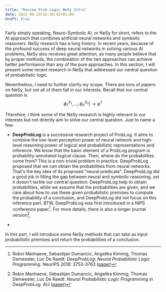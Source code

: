 ```yaml
---
title: "Review Prob Logic NeSy Intro"
date: 2022-08-25T15:30:42+01:00
draft: true
---
```


Fairly simply speaking, Neuro-Symbolic AI, or NeSy for short, refers to the AI approach that combines artificial neural networks and symbolic reasoners. NeSy research has a long history. In recent years, because of the profound success of deep neural networks in solving various AI problems, NeSy also receives great attention, as many people believe that by proper methods, the combination of the two approaches can achieve better performance than any of the pure approaches. In this section, I will present some recent research in NeSy that addressed our central question of probabilistic logic.

Nevertheless, I need to further clarify my scope. There are tons of papers on NeSy, but not all of them fall in our interests. Recall that our central question is 
$$
\phi_1^{X_1},\dots,\phi_n^{X_n}|\!\!\!\approx \psi^?
$$

Therefore, I think some of the NeSy research is highly relevant to our interests but not directly aim to solve our central question. Just to name a few:

- **DeepProbLog** is a successive research project of ProbLog. It aims to combine the low-level perception power of neural network and high-level reasoning power of logical and probabilistic representations and inference. We know that the basic element of a ProbLog program is probability-annotated logical clause. Then, where do the probabilities come from? This is a non-trivial problem in practice. DeepProbLog proposed that we can obtain the probabilities from neural networks. That's the key idea of its proposed "neural predicate". DeepProbLog did a good job in filling the gap between neural and symbolic reasoning, yet it doesn't tackle our central question: DeepProbLog help to obtain probabilities, while we assume that the probabilities are given, and we care about how to use these given probabilistic premises to compute the probability of a conclusion, and DeepProbLog did not focus on this inference part. BTW, DeepProbLog was first introduced in a NIPS conference paper[^1]. For more details, there is also a longer journal version[^2]. 

- 

In this part, I will introduce some NeSy methods that can take as input probabilistic premises and return the probabilities of a conclusion. 



[^1]: Robin Manhaeve, Sebastijan Dumancic, Angelika Kimmig, Thomas Demeester, Luc De Raedt: *DeepProbLog: Neural Probabilistic Logic Programming*. NeurIPS 2018: 3753-3763 ([paper](https://papers.nips.cc/paper/2018/hash/dc5d637ed5e62c36ecb73b654b05ba2a-Abstract.html))
[^2]: Robin Manhaeve, Sebastijan Dumancic, Angelika Kimmig, Thomas Demeester, Luc De Raedt: *Neural Probabilistic Logic Programming in DeepProbLog*. AIJ ([paper](https://www.sciencedirect.com/science/article/abs/pii/S0004370221000552))

